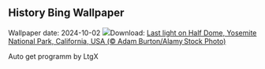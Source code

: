 ## History Bing Wallpaper
Wallpaper date: 2024-10-02
![](https://www.bing.com/th?id=OHR.HalfDomeYosemite_EN-CA4543823129_UHD.jpg&w=1000)Download: [Last light on Half Dome, Yosemite National Park, California, USA (© Adam Burton/Alamy Stock Photo)](https://www.bing.com/th?id=OHR.HalfDomeYosemite_EN-CA4543823129_UHD.jpg)

Auto get programm by LtgX

